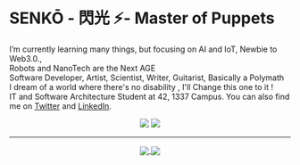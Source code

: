# SENKŌ - 閃光 ⚡- Master of Puppets

I’m currently learning many things, but focusing on AI and IoT, Newbie to Web3.0.,</br>
Robots and NanoTech are the Next AGE </br>
Software Developer, Artist, Scientist, Writer, Guitarist, Basically a Polymath </br>
I dream of a world where there's no disability , I'll Change this one to it !</br>
IT and Software Architecture Student at 42, 1337 Campus.
You can also find me on [Twitter](https://twitter.com/brija_jr) and [LinkedIn](https://linkedin.com/in/Mohammed-brija).

<p align="center">
    <a href="https://twitter.com/brija_jr"><img src="https://img.shields.io/twitter/follow/brija_jr?style=for-the-badge&logo=twitter&logoColor=ffffff&labelColor=1a1a1a&color=802000"></a>
    <a href="https://github.com/nekosenko"><img src="https://img.shields.io/github/followers/nekosenko?style=for-the-badge&logo=github&logoColor=ffffff&labelColor=1a1a1a&color=802000"></a>
</p>

---

<p align="center">

<a href="https://github.com/nekosenko/nekosenko">
  <img align="center" src="https://github-readme-stats.vercel.app/api?username=nekosenko&include_all_commits=true&custom_title=Nekosenko's+GitHub+Stats&hide=contribs&show_icons=true&line_height=32&count_private=true&title_color=ffffff&text_color=c9cacc&icon_color=b32d00&bg_color=1a1a1a" />
</a>

<a href="https://github.com/nekosenko/nekosenko">
  <img align="center" src="https://github-readme-stats.vercel.app/api/top-langs/?username=nekosenko&hide_title=false&exclude_repo=senko.github.io&langs_count=3&layout=default&hide_border=false&bg_color=1a1a1a&text_color=c9cacc&title_color=ffffff" />
</a>

</p>
